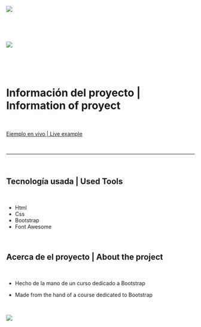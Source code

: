![](https://i.ibb.co/KjDKJNW/Header-Footer.png)

<br>
<br>
<br>

![](https://i.ibb.co/txgpz0s/Logo-Ec.png)

<br>
<br>
<br>

Información del proyecto    |   Information of proyect
=============

<br>

[Ejemplo en vivo | Live example](https://estefanoc.github.io/music-festival/ "Proyect Link")

<br>

----

<br>

<h2>Tecnología usada         |       Used Tools</h2>

<br>

- Html
- Css
- Bootstrap
- Font Awesome
     
<br>

<h2>Acerca de el proyecto         |       About the project</h2>

<br>

* Hecho de la mano de un curso dedicado a Bootstrap

* Made from the hand of a course dedicated to Bootstrap

<br>

![](https://i.ibb.co/KjDKJNW/Header-Footer.png)
